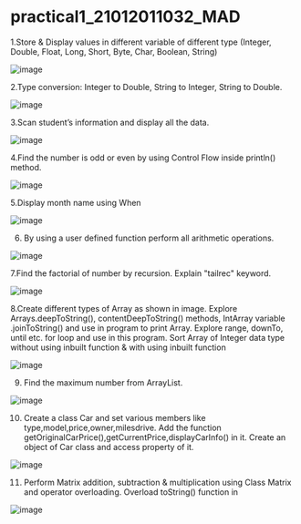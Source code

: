 # practical1_21012011032_MAD
1.Store & Display values in different variable of different type (Integer, Double, Float, Long, Short, Byte, Char, Boolean, String)

![image](https://github.com/JaviyaShreya/MAD_Practical1_21012011032/assets/98646013/363a869b-c3d0-43ee-b989-d68ea198392c)


2.Type conversion:
    Integer to Double, String to Integer, String to Double.

![image](https://github.com/JaviyaShreya/MAD_Practical1_21012011032/assets/98646013/c1908d98-bcd1-4d15-bf73-cd36fb7aaca6)

3.Scan student’s information and display all the data.

![image](https://github.com/JaviyaShreya/MAD_Practical1_21012011032/assets/98646013/2e8fb376-86b6-421a-8593-f4439e99c978)

4.Find the number is odd or even by using Control Flow inside println() method.

![image](https://github.com/JaviyaShreya/MAD_Practical1_21012011032/assets/98646013/2983b27f-1121-43e7-b0b6-cd1b0778306e)

5.Display month name using When

![image](https://github.com/JaviyaShreya/MAD_Practical1_21012011032/assets/98646013/a0d1ff6e-387d-4e3d-bbb1-9d61d027b377)

6. By using a user defined function perform all arithmetic operations.

![image](https://github.com/JaviyaShreya/MAD_Practical1_21012011032/assets/98646013/519cf14f-be70-43a2-916c-6319213515ee)

7.Find the factorial of number by recursion. Explain "tailrec" keyword.

![image](https://github.com/JaviyaShreya/MAD_Practical1_21012011032/assets/98646013/2384e571-ed96-47a8-8c09-5af56704c294)

8.Create different types of Array as shown in image. Explore Arrays.deepToString(), contentDeepToString() methods, IntArray variable .joinToString()  and use in program to print Array. Explore range, downTo, until etc. for loop and use in this program. Sort Array of Integer data type without using inbuilt function & with using inbuilt function

![image](https://github.com/JaviyaShreya/MAD_Practical1_21012011032/assets/98646013/38610526-253c-425b-a5d1-a5f9a42d56b2)

9. Find the maximum number from ArrayList.

![image](https://github.com/JaviyaShreya/MAD_Practical1_21012011032/assets/98646013/7d6dd4ac-44b5-465a-a140-38c57131d239)

 10. Create a class Car and set various members like type,model,price,owner,milesdrive. Add the function 
getOriginalCarPrice(),getCurrentPrice,displayCarInfo() in it. Create an object of 
Car class and access property of it.   

![image](https://github.com/JaviyaShreya/MAD_Practical1_21012011032/assets/98646013/b1a7e3b2-8ec1-43ba-a902-52251777b749)

11. Perform Matrix addition, subtraction & multiplication using Class Matrix and operator overloading. Overload toString() function in

![image](https://github.com/JaviyaShreya/MAD_Practical1_21012011032/assets/98646013/dc577f63-f16a-412a-a446-09663b085d65)
